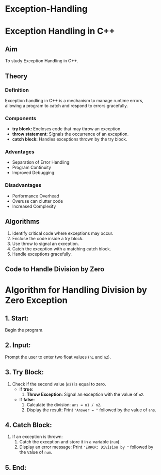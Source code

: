 # Exception-Handling
<html lang="en">
<head>
    <meta charset="UTF-8">
    <meta name="viewport" content="width=device-width, initial-scale=1.0">
    <title>Exception Handling in C++</title>
</head>
<body>
    <h1>Exception Handling in C++</h1>

 <h2>Aim</h2>
    <p>To study Exception Handling in C++.</p>

<h2>Theory</h2>
    <h3>Definition</h3>
    <p>Exception handling in C++ is a mechanism to manage runtime errors, allowing a program to catch and respond to errors gracefully.</p>
    <h3>Components</h3>
    <ul>
        <li><strong>try block:</strong> Encloses code that may throw an exception.</li>
        <li><strong>throw statement:</strong> Signals the occurrence of an exception.</li>
        <li><strong>catch block:</strong> Handles exceptions thrown by the try block.</li>
    </ul>

  <h3>Advantages</h3>
    <ul>
        <li>Separation of Error Handling</li>
        <li>Program Continuity</li>
        <li>Improved Debugging</li>
    </ul>

  <h3>Disadvantages</h3>
    <ul>
        <li>Performance Overhead</li>
        <li>Overuse can clutter code</li>
        <li>Increased Complexity</li>
    </ul>

 <h2>Algorithms</h2>
    <ol>
        <li>Identify critical code where exceptions may occur.</li>
        <li>Enclose the code inside a try block.</li>
        <li>Use throw to signal an exception.</li>
        <li>Catch the exception with a matching catch block.</li>
        <li>Handle exceptions gracefully.</li>
    </ol>

 <h2>Code to Handle Division by Zero</h2>
<h1>Algorithm for Handling Division by Zero Exception</h1>

<h2>1. Start:</h2>
    <p>Begin the program.</p>

 <h2>2. Input:</h2>
    <p>Prompt the user to enter two float values (<code>n1</code> and <code>n2</code>).</p>

 <h2>3. Try Block:</h2>
 <ol>
        <li>Check if the second value (<code>n2</code>) is equal to zero.
            <ul>
                <li>If <strong>true</strong>:
                    <ol>
                        <li><strong>Throw Exception</strong>: Signal an exception with the value of <code>n2</code>.</li>
                    </ol>
                </li>
                <li>If <strong>false</strong>:
                    <ol>
                        <li>Calculate the division: <code>ans = n1 / n2</code>.</li>
                        <li>Display the result: Print <code>"Answer = "</code> followed by the value of <code>ans</code>.</li>
                    </ol>
                </li>
            </ul>
        </li>
    </ol>

<h2>4. Catch Block:</h2>
    <ol>
        <li>If an exception is thrown:
            <ol>
                <li>Catch the exception and store it in a variable (<code>num</code>).</li>
                <li>Display an error message: Print <code>"ERROR: Division by "</code> followed by the value of <code>num</code>.</li>
            </ol>
        </li>
    </ol>

<h2>5. End:</h2>
</body>
</html>
